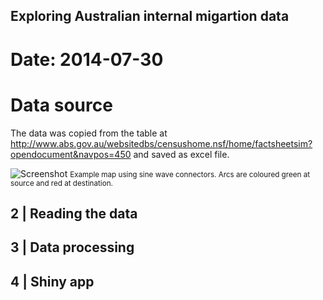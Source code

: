 ## Exploring Australian internal migartion data

# Date: 2014-07-30

# Data source

The data was copied from the table at http://www.abs.gov.au/websitedbs/censushome.nsf/home/factsheetsim?opendocument&navpos=450 and saved as excel file.

![Screenshot](pictures/samplemap01.jpg)
<small>Example map using sine wave connectors. Arcs are coloured green at source and red at destination.</small></center>

## 2 | Reading the data


## 3 | Data processing


## 4 | Shiny app